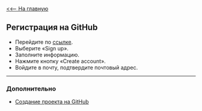[<<-- На главную](readme.md)

## Регистрация на GitHub
+ Перейдите по [ссылке](https://github.com/).
+ Выберите «Sign up».
+ Заполните информацию.
+ Нажмите кнопку «Create account».
+ Войдите в почту, подтвердите почтовый адрес.

---
### Дополнительно
+ [Создание проекта на GitHub](github-project.md)